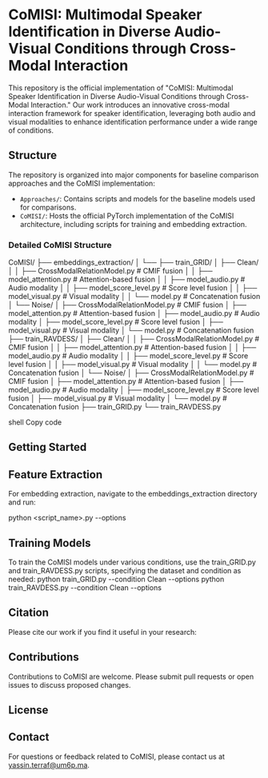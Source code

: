 # CoMISI: Multimodal Speaker Identification in Diverse Audio-Visual Conditions through Cross-Modal Interaction

This repository is the official implementation of "CoMISI: Multimodal Speaker Identification in Diverse Audio-Visual Conditions through Cross-Modal Interaction." Our work introduces an innovative cross-modal interaction framework for speaker identification, leveraging both audio and visual modalities to enhance identification performance under a wide range of conditions.

## Structure

The repository is organized into major components for baseline comparison approaches and the CoMISI implementation:

- `Approaches/`: Contains scripts and models for the baseline models used for comparisons.
- `CoMISI/`: Hosts the official PyTorch implementation of the CoMISI architecture, including scripts for training and embedding extraction.

### Detailed CoMISI Structure

CoMISI/
├── embeddings_extraction/
│ └── <Python files for embeddings extraction>
├── train_GRID/
│ ├── Clean/
│ │ ├── CrossModalRelationModel.py # CMIF fusion
│ │ ├── model_attention.py # Attention-based fusion
│ │ ├── model_audio.py # Audio modality
│ │ ├── model_score_level.py # Score level fusion
│ │ ├── model_visual.py # Visual modality
│ │ └── model.py # Concatenation fusion
│ └── Noise/
│ ├── CrossModalRelationModel.py # CMIF fusion
│ ├── model_attention.py # Attention-based fusion
│ ├── model_audio.py # Audio modality
│ ├── model_score_level.py # Score level fusion
│ ├── model_visual.py # Visual modality
│ └── model.py # Concatenation fusion
├── train_RAVDESS/
│ ├── Clean/
│ │ ├── CrossModalRelationModel.py # CMIF fusion
│ │ ├── model_attention.py # Attention-based fusion
│ │ ├── model_audio.py # Audio modality
│ │ ├── model_score_level.py # Score level fusion
│ │ ├── model_visual.py # Visual modality
│ │ └── model.py # Concatenation fusion
│ └── Noise/
│ ├── CrossModalRelationModel.py # CMIF fusion
│ ├── model_attention.py # Attention-based fusion
│ ├── model_audio.py # Audio modality
│ ├── model_score_level.py # Score level fusion
│ ├── model_visual.py # Visual modality
│ └── model.py # Concatenation fusion
├── train_GRID.py
└── train_RAVDESS.py

shell
Copy code

## Getting Started

## Feature Extraction
For embedding extraction, navigate to the embeddings_extraction directory and run:

python <script_name>.py --options

## Training Models
To train the CoMISI models under various conditions, use the train_GRID.py and train_RAVDESS.py scripts, specifying the dataset and condition as needed:
python train_GRID.py --condition Clean --options
python train_RAVDESS.py --condition Clean --options

## Citation
Please cite our work if you find it useful in your research:


<Insert citation here>

  
## Contributions

Contributions to CoMISI are welcome. Please submit pull requests or open issues to discuss proposed changes.

## License
<Specify your license here>
  
## Contact
For questions or feedback related to CoMISI, please contact us at yassin.terraf@um6p.ma.
